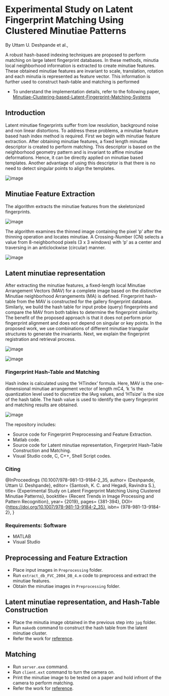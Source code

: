 # Experimental Study on Latent Fingerprint Matching Using Clustered Minutiae Patterns
By Uttam U. Deshpande et al.,


A robust hash-based indexing techniques are proposed to perform matching on large latent fingerprint databases. In these methods, minutia local neighborhood information is extracted to create minutiae features. These obtained minutiae features are invariant to scale, translation, rotation and each minutia is represented as feature vector. This information is further used to construct hash-table and matching is performed
* To understand the implementation details, refer to the following paper, [Minutiae-Clustering-based-Latent-Fingerprint-Matching-Systems](https://doi.org/10.1007/978-981-13-9184-2_35)


## Introduction 
Latent minutiae fingerprints suffer from low resolution, background noise and non linear distortions. To address these problems, a minutiae feature based hash index
method is required. First we begin with minutiae feature extraction. After obtaining minutiae features, a fixed length minutiae descriptor is created to perform matching.
This descriptor is based on the neighborhood geometry pattern and is invariant to affine minutiae deformations. Hence, it can be directly applied on minutiae based templates. Another advantage of using this descriptor is that there is no need to detect singular points to align the templates.

![image](https://user-images.githubusercontent.com/107185323/197578591-02889a6b-3432-4aff-8221-7255660394bb.png)

## Minutiae Feature Extraction
The algorithm extracts the minutiae features from the skeletonized fingerprints. 

![image](https://user-images.githubusercontent.com/107185323/197579748-b189e3c1-0c68-4be1-964f-4070362c6d01.png)

The algorithm examines the thinned image containing the pixel ‘p’ after the thinning operation and locates minutiae. A Crossing-Number (CN) selects a value from 8-neighborhood pixels (3 x 3 windows) with ‘p’ as a center and traversing in an anticlockwise (circular) manner.

![image](https://user-images.githubusercontent.com/107185323/197579810-df6e068a-e2b0-4a86-a1ca-38fcf962eb5b.png)

## Latent minutiae representation
After extracting the minutiae features, a fixed-length local Minutiae Arrangement Vectors (MAV) for a complete image based on the distinctive Minutiae neighborhood Arrangements (MA) is defined. Fingerprint hash-table from the MAV is constructed for the gallery fingerprint database. Similarly, we build the hash table for input probe (query) fingerprints and compare the MAV from both tables to determine the fingerprint similarity. The benefit of the proposed approach is that it does not perform prior fingerprint alignment and does not depend on singular or key points. In the proposed work, we use combinations of different minutiae triangular structures to generate the invariants. Next, we explain the fingerprint registration and retrieval process. 

![image](https://user-images.githubusercontent.com/107185323/197580291-b220f096-ef66-408b-9e7f-66476fc9301d.png)


![image](https://user-images.githubusercontent.com/107185323/197580923-e92d1fee-e427-4df0-b56e-7e65ea2182aa.png)

### Fingerprint Hash-Table and Matching

Hash index is calculated using the ‘HTindex’ formula. Here, MAV is the one-dimensional minutiae arrangement vector of length mC4, ‘k ‘is the quantization level used to discretize the IAvg values, and ‘HTsize’ is the size of the hash table. The hash value is used to identify the query fingerprint and matching results are obtained.

![image](https://user-images.githubusercontent.com/107185323/197580966-96588d14-4e6f-4a33-a8f8-a9fdd5f34bf8.png)


The repository includes:

* Source code for Fingerprint Preprocessing and Feature Extraction.
* Matlab code.
* Source code for Latent minutiae representation, Fingerprint Hash-Table Construction and Matching.
* Visual Studio code, C, C++, Shell Script codes.

### Citing

@InProceedings {10.1007/978-981-13-9184-2_35,
author= {Deshpande, Uttam U. Deshpande},
editor= {Santosh, K. C. and Hegadi, Ravindra S.},
title= {Experimental Study on Latent Fingerprint Matching Using Clustered Minutiae Patterns},
booktitle= {Recent Trends in Image Processing and Pattern Recognition},
year= {2019},
pages= {381-394},
DOI= {https://doi.org/10.1007/978-981-13-9184-2_35},
isbn= {978-981-13-9184-2},
}

### Requirements: Software
* MATLAB
* Visual Studio

## Preprocessing and Feature Extraction
* Place input images in `Preprocessing` folder.
* Run `extract_db_FVC_2004_DB_4.m` code to preprocess and extract the minutiae features.
* Obtain the minutiae images in `Preprocessing` folder.

## Latent minutiae representation, and Hash-Table Construction
* Place the minutia image obtained in the previous step into `jpg` folder.
* Run `makedb` command to construct the hash table from the latent minutiae cluster.
* Refer the work for [reference](https://github.com/opu-imp/LLAH-Nakai).

## Matching
* Run `server.exe` command.
* Run `client.ext` command to turn the camera on.
* Print the minutiae image to be tested on a paper and hold infront of the camera to perform matching.
* Refer the work for [reference](https://github.com/opu-imp/LLAH-Nakai).
